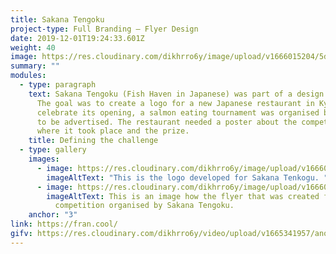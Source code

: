```yaml
---
title: Sakana Tengoku
project-type: Full Branding – Flyer Design
date: 2019-12-01T19:24:33.601Z
weight: 40
image: https://res.cloudinary.com/dikhrro6y/image/upload/v1666015204/5db8dbc697feba1a77c0f445_bakery-related-posters-design-2_wchw1k.jpg
summary: ""
modules:
  - type: paragraph
    text: Sakana Tengoku (Fish Haven in Japanese) was part of a design challenge.
      The goal was to create a logo for a new Japanese restaurant in Kyoto. To
      celebrate its opening, a salmon eating tournament was organised but needed
      to be advertised. The restaurant needed a poster about the competition,
      where it took place and the prize.
    title: Defining the challenge
  - type: gallery
    images:
      - image: https://res.cloudinary.com/dikhrro6y/image/upload/v1666015180/Logo-nofish-03_lh247r.png
        imageAltText: "This is the logo developed for Sakana Tenkogu. "
      - image: https://res.cloudinary.com/dikhrro6y/image/upload/v1666016492/poster-01_aph1xe.jpg
        imageAltText: This is an image how the flyer that was created for the
          competition organised by Sakana Tengoku.
    anchor: "3"
link: https://fran.cool/
gifv: https://res.cloudinary.com/dikhrro6y/video/upload/v1665341957/another-one_kd7s6h.mp4
---
```

